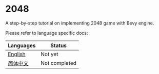 # 2048

A step-by-step tutorial on implementing 2048 game with Bevy engine.

Please refer to language specific docs:

| Languages | Status |
|-----------|--------|
| [English](./docs/translations/en/README.md) | Not yet |
| [简体中文](./docs/translations/zh/README.md) | Not completed |

